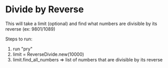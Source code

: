 Divide by Reverse
=================

This will take a limit (optional) and find what numbers are divisible by its reverse (ex: 9801/1089)

Steps to run:
1) run "pry"
2) limit = ReverseDivide.new(10000)
3) limit.find_all_numbers => list of numbers that are divisible by its reverse
